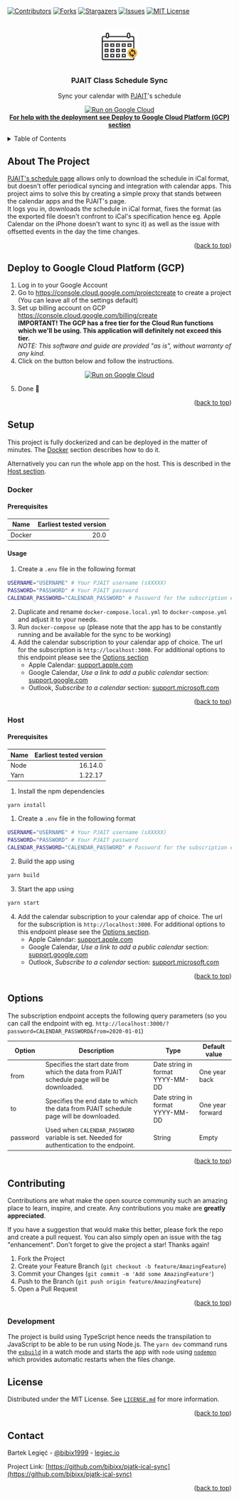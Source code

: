 <div id="top"></div>
<!--
*** Thanks for checking out the Best-README-Template. If you have a suggestion
*** that would make this better, please fork the repo and create a pull request
*** or simply open an issue with the tag "enhancement".
*** Don't forget to give the project a star!
*** Thanks again! Now go create something AMAZING! :D
-->



<!-- PROJECT SHIELDS -->
<!--
*** I'm using markdown "reference style" links for readability.
*** Reference links are enclosed in brackets [ ] instead of parentheses ( ).
*** See the bottom of this document for the declaration of the reference variables
*** for contributors-url, forks-url, etc. This is an optional, concise syntax you may use.
*** https://www.markdownguide.org/basic-syntax/#reference-style-links
-->
[![Contributors][contributors-shield]][contributors-url]
[![Forks][forks-shield]][forks-url]
[![Stargazers][stars-shield]][stars-url]
[![Issues][issues-shield]][issues-url]
[![MIT License][license-shield]][license-url]



<!-- PROJECT LOGO -->
<br />
<div align="center">
  <a href="https://github.com/bibixx/pjatk-ical-sync">
    <img src="images/logo.svg" alt="" width="80" height="80">
  </a>

  <h3 align="center">PJAIT Class Schedule Sync</h3>

  <p align="center">
    Sync your calendar with <a href="https://www.pja.edu.pl/en/">PJAIT</a>'s schedule
    <br />
  </p>
</div>

<p align="center">
  <a href="https://deploy.cloud.run?git_repo=https://github.com/bibixx/pjatk-ical-sync" target="_blank">
    <img src="https://deploy.cloud.run/button.svg" alt="Run on Google Cloud" height="40" />
  </a>
  <br />
  <a href="#deploy-to-google-cloud-platform-gcp">
    <strong>For help with the deployment see Deploy to Google Cloud Platform (GCP) section</strong>
  </a>
</p>

<!-- TABLE OF CONTENTS -->
<details>
  <summary>Table of Contents</summary>
  <ol>
    <li>
      <a href="#about-the-project">About The Project</a>
    </li>
    <li>
      <a href="#deploy-to-google-cloud-platform-gcp">
      Deploy to Google Cloud Platform (GCP) section
      </a>
    </li>
    <li>
      <a href="#setup">Setup</a>
      <ul>
        <li><a href="#docker">Docker</a></li>
        <li><a href="#host">Host</a></li>
      </ul>
    </li>
    <li><a href="#options">Options</a></li>
    <li><a href="#contributing">Contributing</a></li>
    <li><a href="#license">License</a></li>
    <li><a href="#contact">Contact</a></li>
  </ol>
</details>



<!-- ABOUT THE PROJECT -->
## About The Project
[PJAIT's schedule page](https://planzajec.pjwstk.edu.pl/) allows only to download the schedule in iCal format, but doesn't offer periodical syncing and integration with calendar apps. This project aims to solve this by creating a simple proxy that stands between the calendar apps and the PJAIT's page. \
It logs you in, downloads the schedule in iCal format, fixes the format (as the exported file doesn't confront to iCal's specification hence eg. Apple Calendar on the iPhone doesn't want to sync it) as well as the issue with offsetted events in the day the time changes.

<p align="right">(<a href="#top">back to top</a>)</p>

## Deploy to Google Cloud Platform (GCP)
1. Log in to your Google Account
2. Go to https://console.cloud.google.com/projectcreate to create a project (You can leave all of the settings default)
3. Set up billing account on GCP https://console.cloud.google.com/billing/create<br />
    **IMPORTANT! The GCP has a free tier for the Cloud Run functions which we'll be using. This application will definitely not exceed this tier.**<br />
    <em>NOTE: This software and guide are provided "as is", without warranty of any kind.</em>
4. Click on the button below and follow the instructions. <br />
  <div align="center">
    <a href="https://deploy.cloud.run?git_repo=https://github.com/bibixx/pjatk-ical-sync" target="_blank">
      <img src="https://deploy.cloud.run/button.svg" alt="Run on Google Cloud" height="32" />
    </a>
  </div>

5. Done 🎉

<p align="right">(<a href="#top">back to top</a>)</p>

<!-- SETUP -->
## Setup

This project is fully dockerized and can be deployed in the matter of minutes. The [Docker](#docker) section describes how to do it.

Alternatively you can run the whole app on the host. This is described in the [Host section](#host).

### Docker
#### Prerequisites
| Name         | Earliest tested version |
|--------------|------------------------:|
| Docker       | 20.0                    |

#### Usage
1. Create a `.env` file in the following format
  ```bash
  USERNAME="USERNAME" # Your PJAIT username (sXXXXX)
  PASSWORD="PASSWORD" # Your PJAIT password
  CALENDAR_PASSWORD="CALENDAR_PASSWORD" # Password for the subscription endpoint. Set only if you want to have it
  ```
2. Duplicate and rename `docker-compose.local.yml` to `docker-compose.yml` and adjust it to your needs.
3. Run `docker-compose up` (please note that the app has to be constantly running and be available for the sync to be working)
4. Add the calendar subscription to your calendar app of choice. The url for the subscription is `http://localhost:3000`. For additional options to this endpoint please see the [Options section](#options)
    * Apple Calendar: [support.apple.com](https://support.apple.com/en-us/HT202361)
    * Google Calendar, _Use a link to add a public calendar_ section: [support.google.com](https://support.google.com/calendar/answer/37100?hl=en)
    * Outlook, _Subscribe to a calendar_ section: [support.microsoft.com](https://support.microsoft.com/en-us/topic/cff1429c-5af6-41ec-a5b4-74f2c278e98c)

<p align="right">(<a href="#top">back to top</a>)</p>

### Host
#### Prerequisites
| Name         | Earliest tested version |
|--------------|------------------------:|
| Node         | 16.14.0                 |
| Yarn         | 1.22.17                 |

1. Install the npm dependencies
  ```bash
  yarn install
  ```
1. Create a `.env` file in the following format
  ```bash
  USERNAME="USERNAME" # Your PJAIT username (sXXXXX)
  PASSWORD="PASSWORD" # Your PJAIT password
  CALENDAR_PASSWORD="CALENDAR_PASSWORD" # Password for the subscription endpoint. Set only if you want to have it
  ```
2. Build the app using
  ```bash
  yarn build
  ```
3. Start the app using
  ```bash
  yarn start
  ```
4. Add the calendar subscription to your calendar app of choice. The url for the subscription is `http://localhost:3000`. For additional options to this endpoint please see the [Options section](#options).
    * Apple Calendar: [support.apple.com](https://support.apple.com/en-us/HT202361)
    * Google Calendar, _Use a link to add a public calendar_ section: [support.google.com](https://support.google.com/calendar/answer/37100?hl=en)
    * Outlook, _Subscribe to a calendar_ section: [support.microsoft.com](https://support.microsoft.com/en-us/topic/cff1429c-5af6-41ec-a5b4-74f2c278e98c)

<p align="right">(<a href="#top">back to top</a>)</p>



<!-- Options -->
## Options

The subscription endpoint accepts the following query parameters (so you can call the endpoint with eg. `http://localhost:3000/?password=CALENDAR_PASSWORD&from=2020-01-01`)

| Option         | Description                                                                               | Type                      | Default value           |
|----------------|-------------------------------------------------------------------------------------------|---------------------------|-------------------------|
| from           | Specifies the start date from which the data from PJAIT schedule page will be downloaded. | Date string in format YYYY-MM-DD | One year back    |
| to             | Specifies the end date to which the data from PJAIT schedule page will be downloaded.     | Date string in format YYYY-MM-DD | One year forward |
| password       | Used when `CALENDAR_PASSWORD` variable is set. Needed for authentication to the endpoint. | String                           | Empty            |

<p align="right">(<a href="#top">back to top</a>)</p>

<!-- CONTRIBUTING -->
## Contributing

Contributions are what make the open source community such an amazing place to learn, inspire, and create. Any contributions you make are **greatly appreciated**.

If you have a suggestion that would make this better, please fork the repo and create a pull request. You can also simply open an issue with the tag "enhancement".
Don't forget to give the project a star! Thanks again!

1. Fork the Project
2. Create your Feature Branch (`git checkout -b feature/AmazingFeature`)
3. Commit your Changes (`git commit -m 'Add some AmazingFeature'`)
4. Push to the Branch (`git push origin feature/AmazingFeature`)
5. Open a Pull Request

<p align="right">(<a href="#top">back to top</a>)</p>

### Development
The project is build using TypeScript hence needs the transpilation to JavaScript to be able to be run using Node.js. The `yarn dev` command runs the [`esbuild`](https://esbuild.github.io/) in a watch mode and starts the app with `node` using [`nodemon`](https://nodemon.io/) which provides automatic restarts when the files change.


<!-- LICENSE -->
## License

Distributed under the MIT License. See [`LICENSE.md`](./LICENSE.md) for more information.

<p align="right">(<a href="#top">back to top</a>)</p>



<!-- CONTACT -->
## Contact

Bartek Legięć - [@bibix1999](https://twitter.com/bibix1999) - [legiec.io](https://legiec.io)

Project Link: [https://github.com/bibixx/pjatk-ical-sync](https://github.com/bibixx/pjatk-ical-sync)

<p align="right">(<a href="#top">back to top</a>)</p>

<!-- MARKDOWN LINKS & IMAGES -->
<!-- https://www.markdownguide.org/basic-syntax/#reference-style-links -->
[contributors-shield]: https://img.shields.io/github/contributors/bibixx/pjatk-ical-sync.svg?style=flat-square
[contributors-url]: https://github.com/bibixx/pjatk-ical-sync/graphs/contributors
[forks-shield]: https://img.shields.io/github/forks/bibixx/pjatk-ical-sync.svg?style=flat-square
[forks-url]: https://github.com/bibixx/pjatk-ical-sync/network/members
[stars-shield]: https://img.shields.io/github/stars/bibixx/pjatk-ical-sync.svg?style=flat-square
[stars-url]: https://github.com/bibixx/pjatk-ical-sync/stargazers
[issues-shield]: https://img.shields.io/github/issues/bibixx/pjatk-ical-sync.svg?style=flat-square
[issues-url]: https://github.com/bibixx/pjatk-ical-sync/issues
[license-shield]: https://img.shields.io/github/license/bibixx/pjatk-ical-sync.svg?style=flat-square
[license-url]: https://github.com/bibixx/pjatk-ical-sync/blob/master/LICENSE.md
[product-screenshot]: images/screenshot.png
